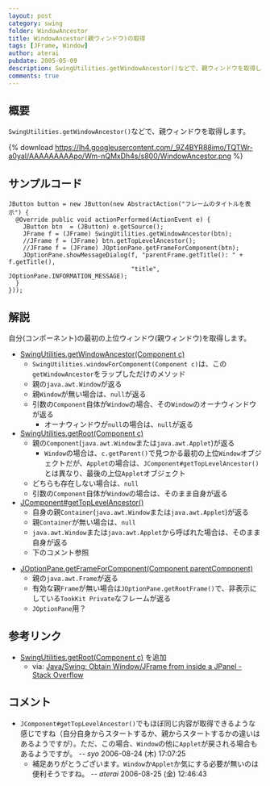 ```yaml
---
layout: post
category: swing
folder: WindowAncestor
title: WindowAncestor(親ウィンドウ)の取得
tags: [JFrame, Window]
author: aterai
pubdate: 2005-05-09
description: SwingUtilities.getWindowAncestor()などで、親ウィンドウを取得します。
comments: true
---
```

## 概要
`SwingUtilities.getWindowAncestor()`などで、親ウィンドウを取得します。

{% download https://lh4.googleusercontent.com/_9Z4BYR88imo/TQTWr-a0yaI/AAAAAAAAApo/Wm-nQMxDh4s/s800/WindowAncestor.png %}

## サンプルコード
<pre class="prettyprint"><code>JButton button = new JButton(new AbstractAction("フレームのタイトルを表示") {
  @Override public void actionPerformed(ActionEvent e) {
    JButton btn  = (JButton) e.getSource();
    JFrame f = (JFrame) SwingUtilities.getWindowAncestor(btn);
    //JFrame f = (JFrame) btn.getTopLevelAncestor();
    //JFrame f = (JFrame) JOptionPane.getFrameForComponent(btn);
    JOptionPane.showMessageDialog(f, "parentFrame.getTitle(): " + f.getTitle(),
                                  "title", JOptionPane.INFORMATION_MESSAGE);
  }
}));
</code></pre>

## 解説
自分(コンポーネント)の最初の上位ウィンドウ(親ウィンドウ)を取得します。

- [SwingUtilities.getWindowAncestor(Component c)](http://docs.oracle.com/javase/jp/8/docs/api/javax/swing/SwingUtilities.html#getWindowAncestor-java.awt.Component-)
    - `SwingUtilities.windowForComponent(Component c)`は、この`getWindowAncestor`をラップしただけのメソッド
    - 親の`java.awt.Window`が返る
    - 親`Window`が無い場合は、`null`が返る
    - 引数の`Component`自体が`Window`の場合、その`Window`のオーナウィンドウが返る
        - オーナウィンドウが`null`の場合は、`null`が返る
- [SwingUtilities.getRoot(Component c)](http://docs.oracle.com/javase/jp/8/docs/api/javax/swing/SwingUtilities.html#getRoot-java.awt.Component-)
    - 親の`Component`(`java.awt.Window`または`java.awt.Applet`)が返る
        - `Window`の場合は、`c.getParent()`で見つかる最初の上位`Window`オブジェクトだが、`Applet`の場合は、`JComponent#getTopLevelAncestor()`とは異なり、最後の上位`Applet`オブジェクト
    - どちらも存在しない場合は、`null`
    - 引数の`Component`自体が`Window`の場合は、そのまま自身が返る
- [JComponent#getTopLevelAncestor()](http://docs.oracle.com/javase/jp/8/docs/api/javax/swing/JComponent.html#getTopLevelAncestor--)
    - 自身の親`Container`(`java.awt.Window`または`java.awt.Applet`)が返る
    - 親`Container`が無い場合は、`null`
    - `java.awt.Window`または`java.awt.Applet`から呼ばれた場合は、そのまま自身が返る
    - 下のコメント参照

<!-- dummy comment line for breaking list -->

- [JOptionPane.getFrameForComponent(Component parentComponent)](http://docs.oracle.com/javase/jp/8/docs/api/javax/swing/JOptionPane.html#getFrameForComponent-java.awt.Component-)
    - 親の`java.awt.Frame`が返る
    - 有効な親`Frame`が無い場合は`JOptionPane.getRootFrame()`で、非表示にしている`TookKit Private`なフレームが返る
    - `JOptionPane`用？

<!-- dummy comment line for breaking list -->

## 参考リンク
- [SwingUtilities.getRoot(Component c)](http://docs.oracle.com/javase/jp/8/docs/api/javax/swing/SwingUtilities.html#getRoot-java.awt.Component-) を追加
    - via: [Java/Swing: Obtain Window/JFrame from inside a JPanel - Stack Overflow](http://stackoverflow.com/questions/9650874/java-swing-obtain-window-jframe-from-inside-a-jpanel)

<!-- dummy comment line for breaking list -->

## コメント
- `JComponent#getTopLevelAncestor()`でもほぼ同じ内容が取得できるような感じですね（自分自身からスタートするか、親からスタートするかの違いはあるようですが）。ただ、この場合、`Window`の他に`Applet`が戻される場合もあるようですが。 -- *syo* 2006-08-24 (木) 17:07:25
    - 補足ありがとうございます。`Window`か`Applet`か気にする必要が無いのは便利そうですね。 -- *aterai* 2006-08-25 (金) 12:46:43

<!-- dummy comment line for breaking list -->
